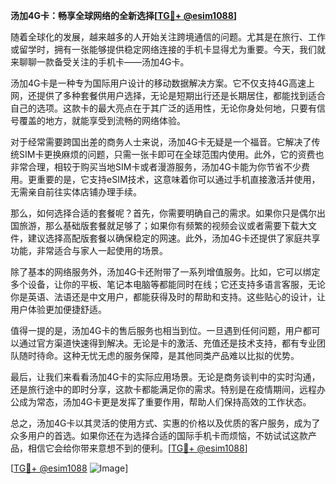 **汤加4G卡：畅享全球网络的全新选择[[TG💪+ @esim1088](https://t.me/s/esim1088)]**

随着全球化的发展，越来越多的人开始关注跨境通信的问题。尤其是在旅行、工作或留学时，拥有一张能够提供稳定网络连接的手机卡显得尤为重要。今天，我们就来聊聊一款备受关注的手机卡——汤加4G卡。

汤加4G卡是一种专为国际用户设计的移动数据解决方案。它不仅支持4G高速上网，还提供了多种套餐供用户选择，无论是短期出行还是长期居住，都能找到适合自己的选项。这款卡的最大亮点在于其广泛的适用性，无论你身处何地，只要有信号覆盖的地方，就能享受到流畅的网络体验。

对于经常需要跨国出差的商务人士来说，汤加4G卡无疑是一个福音。它解决了传统SIM卡更换麻烦的问题，只需一张卡即可在全球范围内使用。此外，它的资费也非常合理，相较于购买当地SIM卡或者漫游服务，汤加4G卡能为你节省不少费用。更重要的是，它支持eSIM技术，这意味着你可以通过手机直接激活并使用，无需亲自前往实体店铺办理手续。

那么，如何选择合适的套餐呢？首先，你需要明确自己的需求。如果你只是偶尔出国旅游，那么基础版套餐就足够了；如果你有频繁的视频会议或者需要下载大文件，建议选择高配版套餐以确保稳定的网速。此外，汤加4G卡还提供了家庭共享功能，非常适合与家人一起使用的场景。

除了基本的网络服务外，汤加4G卡还附带了一系列增值服务。比如，它可以绑定多个设备，让你的平板、笔记本电脑等都能同时在线；它还支持多语言客服，无论你是英语、法语还是中文用户，都能获得及时的帮助和支持。这些贴心的设计，让用户体验更加便捷舒适。

值得一提的是，汤加4G卡的售后服务也相当到位。一旦遇到任何问题，用户都可以通过官方渠道快速得到解决。无论是卡的激活、充值还是技术支持，都有专业团队随时待命。这种无忧无虑的服务保障，是其他同类产品难以比拟的优势。

最后，让我们来看看汤加4G卡的实际应用场景。无论是商务谈判中的实时沟通，还是旅行途中的即时分享，这款卡都能满足你的需求。特别是在疫情期间，远程办公成为常态，汤加4G卡更是发挥了重要作用，帮助人们保持高效的工作状态。

总之，汤加4G卡以其灵活的使用方式、实惠的价格以及优质的客户服务，成为了众多用户的首选。如果你还在为选择合适的国际手机卡而烦恼，不妨试试这款产品，相信它会给你带来意想不到的便利。[[TG💪+ @esim1088](https://t.me/s/esim1088)]

[[TG💪+ @esim1088](https://t.me/s/esim1088) ![Image](https://i.postimg.cc/4NQfJmqS/Snipaste-2025-05-13-00-14-12.png)]